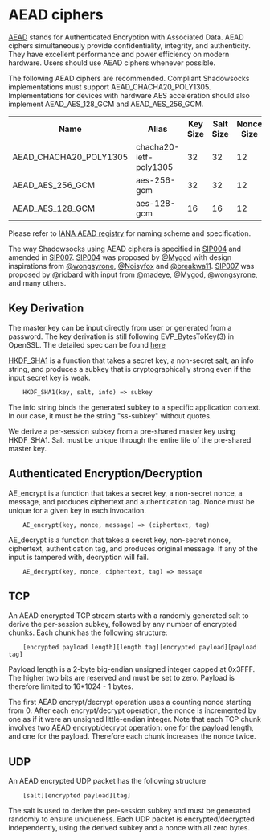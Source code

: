 # AEAD ciphers

[AEAD] stands for Authenticated Encryption with Associated Data. AEAD ciphers simultaneously provide confidentiality, integrity, and authenticity. They have excellent performance and power efficiency on modern hardware. Users should use AEAD ciphers whenever possible.

The following AEAD ciphers are recommended. Compliant Shadowsocks implementations must support AEAD_CHACHA20_POLY1305. Implementations for devices with hardware AES acceleration should also implement AEAD_AES_128_GCM and AEAD_AES_256_GCM.

<table>
  <tr><th>Name</th><th>Alias</th><th>Key Size</th><th>Salt Size</th><th>Nonce Size</th><th>Tag Size</th></tr>
  <tr><td>AEAD_CHACHA20_POLY1305</td><td>chacha20-ietf-poly1305</td><td>32</td><td>32</td><td>12</td><td>16</td></tr>
  <tr><td>AEAD_AES_256_GCM</td><td>aes-256-gcm</td><td>32</td><td>32</td><td>12</td><td>16</td></tr>
  <tr><td>AEAD_AES_128_GCM</td><td>aes-128-gcm</td><td>16</td><td>16</td><td>12</td><td>16</td></tr>
</table>

Please refer to [IANA AEAD registry](https://www.iana.org/assignments/aead-parameters/aead-parameters.xhtml) for naming scheme and specification.


The way Shadowsocks using AEAD ciphers is specified in [SIP004] and amended in [SIP007]. [SIP004] was proposed by [@Mygod] with design inspirations from [@wongsyrone], [@Noisyfox] and [@breakwa11]. [SIP007] was proposed by [@riobard] with input from [@madeye], [@Mygod], [@wongsyrone], and many others.




## Key Derivation

The master key can be input directly from user or generated from a password. The key derivation is still following EVP_BytesToKey(3) in OpenSSL. The detailed spec can be found [here](https://wiki.openssl.org/index.php/Manual:EVP_BytesToKey(3))

[HKDF_SHA1] is a function that takes a secret key, a non-secret salt, an info string, and produces a subkey that is cryptographically strong even if the input secret key is weak.

```
    HKDF_SHA1(key, salt, info) => subkey
```

The info string binds the generated subkey to a specific application context. In our case, it must be the string "ss-subkey" without quotes. 

We derive a per-session subkey from a pre-shared master key using HKDF_SHA1. Salt must be unique through the entire life of the pre-shared master key.


## Authenticated Encryption/Decryption


AE_encrypt is a function that takes a secret key, a non-secret nonce, a message, and produces ciphertext and authentication tag. Nonce must be unique for a given key in each invocation. 

```
    AE_encrypt(key, nonce, message) => (ciphertext, tag)
```



AE_decrypt is a function that takes a secret key, non-secret nonce, ciphertext, authentication tag, and produces original message. If any of the input is tampered with, decryption will fail.

```
    AE_decrypt(key, nonce, ciphertext, tag) => message
```

## TCP

An AEAD encrypted TCP stream starts with a randomly generated salt to derive the per-session subkey, followed by any number of encrypted chunks. Each chunk has the following structure:

```
    [encrypted payload length][length tag][encrypted payload][payload tag]
```

Payload length is a 2-byte big-endian unsigned integer capped at 0x3FFF. The higher two bits are reserved and must be set to zero. Payload is therefore limited to 16*1024 - 1 bytes. 

The first AEAD encrypt/decrypt operation uses a counting nonce starting from 0. After each encrypt/decrypt operation, the nonce is incremented by one as if it were an unsigned little-endian integer. Note that each TCP chunk involves two AEAD encrypt/decrypt operation: one for the payload length, and one for the payload. Therefore each chunk increases the nonce twice.


## UDP

An AEAD encrypted UDP packet has the following structure

```
    [salt][encrypted payload][tag]
```

The salt is used to derive the per-session subkey and must be generated randomly to ensure uniqueness. Each UDP packet is encrypted/decrypted independently, using the derived subkey and a nonce with all zero bytes.



[AEAD]: https://en.wikipedia.org/wiki/Authenticated_encryption
[SIP004]: https://github.com/shadowsocks/shadowsocks-org/issues/30
[SIP007]: https://github.com/shadowsocks/shadowsocks-org/issues/42
[@Mygod]: https://github.com/Mygod
[@madeye]: https://github.com/madeye
[@wongsyrone]: https://github.com/wongsyrone
[@breakwa11]: https://github.com/breakwa11
[@riobard]: https://github.com/riobard
[@Noisyfox]: https://github.com/noisyfox
[HKDF_SHA1]: https://tools.ietf.org/html/rfc5869